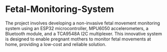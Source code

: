 # Fetal-Monitoring-System
The project involves developing a non-invasive fetal movement monitoring system using an ESP32 microcontroller, MPU6050 accelerometers, a Bluetooth module, and a TCA9548A I2C multiplexer. This innovative system is designed to enable pregnant mothers to monitor fetal movements at home, providing a low-cost and reliable solution. 

